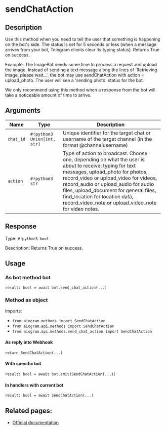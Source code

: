 # sendChatAction

## Description

Use this method when you need to tell the user that something is happening on the bot's side. The status is set for 5 seconds or less (when a message arrives from your bot, Telegram clients clear its typing status). Returns True on success.

Example: The ImageBot needs some time to process a request and upload the image. Instead of sending a text message along the lines of 'Retrieving image, please wait…', the bot may use sendChatAction with action = upload_photo. The user will see a 'sending photo' status for the bot.

We only recommend using this method when a response from the bot will take a noticeable amount of time to arrive.


## Arguments

| Name | Type | Description |
| - | - | - |
| `chat_id` | `#!python3 Union[int, str]` | Unique identifier for the target chat or username of the target channel (in the format @channelusername) |
| `action` | `#!python3 str` | Type of action to broadcast. Choose one, depending on what the user is about to receive: typing for text messages, upload_photo for photos, record_video or upload_video for videos, record_audio or upload_audio for audio files, upload_document for general files, find_location for location data, record_video_note or upload_video_note for video notes. |



## Response

Type: `#!python3 bool`

Description: Returns True on success.


## Usage


### As bot method bot

```python3
result: bool = await bot.send_chat_action(...)
```

### Method as object

Imports:

- `from aiogram.methods import SendChatAction`
- `from aiogram.api.methods import SendChatAction`
- `from aiogram.api.methods.send_chat_action import SendChatAction`

#### As reply into Webhook
```python3
return SendChatAction(...)
```

#### With specific bot
```python3
result: bool = await bot.emit(SendChatAction(...))
```

#### In handlers with current bot
```python3
result: bool = await SendChatAction(...)
```


## Related pages:

- [Official documentation](https://core.telegram.org/bots/api#sendchataction)
